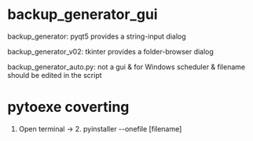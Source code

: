 # backup_generator_gui

backup_generator: pyqt5 provides a string-input dialog

backup_generator_v02: tkinter provides a folder-browser dialog

backup_generator_auto.py: not a gui & for Windows scheduler & filename should be edited in the script

# pytoexe coverting

1. Open terminal -> 2. pyinstaller --onefile [filename]
